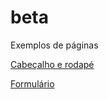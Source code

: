 # beta


Exemplos de páginas


[Cabeçalho e rodapé](http://htmlpreview.github.io/?https://github.com/justicagovpt/beta/blob/master/_preview/templates/head_footer.html)


[Formulário](http://htmlpreview.github.io/?https://github.com/justicagovpt/beta/blob/master/_preview/templates/global_form.html)


